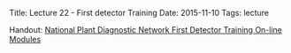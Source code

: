 Title: Lecture 22 - First detector Training
Date: 2015-11-10
Tags: lecture


Handout: [National Plant Diagnostic Network First Detector Training On-line Modules]({filename}/pdfs/FirstDetectorTraining.pdf)
